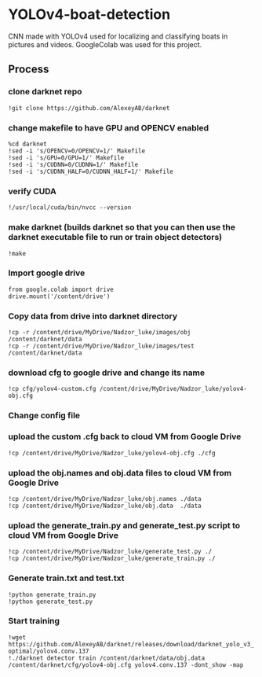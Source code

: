 # YOLOv4-boat-detection
CNN made with YOLOv4 used for localizing and classifying boats in pictures and videos. GoogleColab was used for this project.

## Process

### clone darknet repo
`!git clone https://github.com/AlexeyAB/darknet`

### change makefile to have GPU and OPENCV enabled
`%cd darknet`    
`!sed -i 's/OPENCV=0/OPENCV=1/' Makefile`    
`!sed -i 's/GPU=0/GPU=1/' Makefile`    
`!sed -i 's/CUDNN=0/CUDNN=1/' Makefile`  
`!sed -i 's/CUDNN_HALF=0/CUDNN_HALF=1/' Makefile`


### verify CUDA
`!/usr/local/cuda/bin/nvcc --version`

### make darknet (builds darknet so that you can then use the darknet executable file to run or train object detectors)
`!make`

### Import google drive
`from google.colab import drive`  
`drive.mount('/content/drive')`

### Copy data from drive into darknet directory
`!cp -r /content/drive/MyDrive/Nadzor_luke/images/obj /content/darknet/data`  
`!cp -r /content/drive/MyDrive/Nadzor_luke/images/test /content/darknet/data`  

### download cfg to google drive and change its name
`!cp cfg/yolov4-custom.cfg /content/drive/MyDrive/Nadzor_luke/yolov4-obj.cfg`

### Change config file

### upload the custom .cfg back to cloud VM from Google Drive
`!cp /content/drive/MyDrive/Nadzor_luke/yolov4-obj.cfg ./cfg`

### upload the obj.names and obj.data files to cloud VM from Google Drive
`!cp /content/drive/MyDrive/Nadzor_luke/obj.names ./data`  
`!cp /content/drive/MyDrive/Nadzor_luke/obj.data  ./data`

### upload the generate_train.py and generate_test.py script to cloud VM from Google Drive
`!cp /content/drive/MyDrive/Nadzor_luke/generate_test.py ./`  
`!cp /content/drive/MyDrive/Nadzor_luke/generate_train.py ./`

### Generate train.txt and test.txt
`!python generate_train.py`  
`!python generate_test.py`

### Start training
`!wget https://github.com/AlexeyAB/darknet/releases/download/darknet_yolo_v3_optimal/yolov4.conv.137`  
`!./darknet detector train /content/darknet/data/obj.data /content/darknet/cfg/yolov4-obj.cfg yolov4.conv.137 -dont_show -map`
